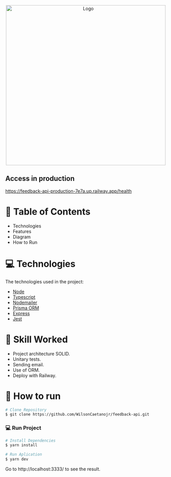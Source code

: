 <p align="center">
   <img src="https://imgur.com/yEQEgWD.png" alt="Logo" width="500"/>
</p>

## Access in production
https://feedback-api-production-7e7a.up.railway.app/health

# :pushpin: Table of Contents

* Technologies
* Features
* Diagram
* How to Run

# :computer: Technologies
The technologies used in the project:

* [Node](https://nodejs.org/)      
* [Typescript](https://www.typescriptlang.org/)            
* [Nodemailer](https://nodemailer.com/about/)      
* [Prisma ORM](https://www.prisma.io/)      
* [Express](https://expressjs.com/pt-br/)    
* [Jest](https://jestjs.io/)      

# :rocket: Skill Worked

* Project architecture SOLID.
* Unitary tests.
* Sending email.
* Use of ORM.
* Deploy with Railway.

# :construction_worker: How to run
```bash
# Clone Repository
$ git clone https://github.com/WilsonCaetanojr/feedback-api.git
```

### 💻 Run Project

```bash
# Install Dependencies
$ yarn install

# Run Aplication
$ yarn dev
```
Go to http://localhost:3333/ to see the result.
